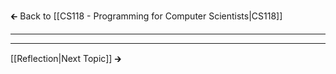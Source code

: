 🡰 Back to [[CS118 - Programming for Computer Scientists|CS118]] 
- - -

- - - 
[[Reflection|Next Topic]] 🡲